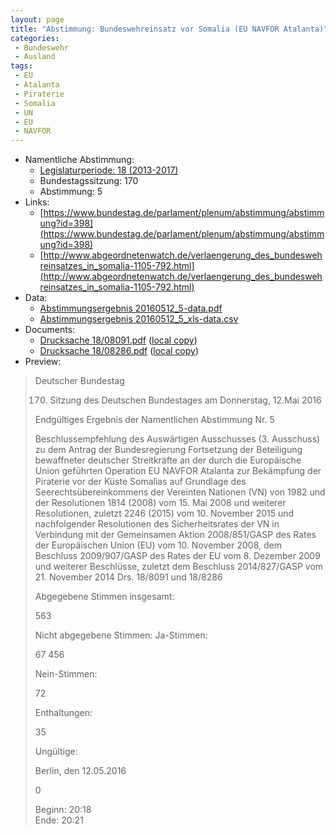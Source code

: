 ```yaml
---
layout: page
title: "Abstimmung: Bundeswehreinsatz vor Somalia (EU NAVFOR Atalanta)"
categories:
 - Bundeswehr
 - Ausland
tags:
 - EU
 - Atalanta
 - Piraterie
 - Somalia
 - UN
 - EU
 - NAVFOR
---
```


* Namentliche Abstimmung:
    * [Legislaturperiode: 18 (2013-2017)](https://de.wikipedia.org/wiki/18._Deutscher_Bundestag)
    * Bundestagssitzung: 170
    * Abstimmung: 5
* Links: 
    * [https://www.bundestag.de/parlament/plenum/abstimmung/abstimmung?id=398](https://www.bundestag.de/parlament/plenum/abstimmung/abstimmung?id=398)
    * [http://www.abgeordnetenwatch.de/verlaengerung_des_bundeswehreinsatzes_in_somalia-1105-792.html](http://www.abgeordnetenwatch.de/verlaengerung_des_bundeswehreinsatzes_in_somalia-1105-792.html)
* Data: 
    * [Abstimmungsergebnis 20160512_5-data.pdf](/res/abstimmungsliste/20160512_5-data.pdf)
    * [Abstimmungsergebnis 20160512_5_xls-data.csv](/res/abstimmungsliste/analyses/20160512_5_xls-data.csv)
* Documents: 
    * [Drucksache 18/08091.pdf](http://dip21.bundestag.de/dip21/btd/18/080/1808091.pdf) ([local copy](/res/abstimmungsdaten/018-170-05/1808091.pdf))
    * [Drucksache 18/08286.pdf](http://dip21.bundestag.de/dip21/btd/18/082/1808286.pdf) ([local copy](/res/abstimmungsdaten/018-170-05/1808286.pdf))
* Preview: 
> Deutscher Bundestag
> 
> 170. Sitzung des Deutschen Bundestages
> am Donnerstag, 12.Mai 2016
> 
> Endgültiges Ergebnis der Namentlichen Abstimmung Nr. 5
> 
> Beschlussempfehlung des Auswärtigen Ausschusses (3. Ausschuss) zu dem Antrag der
> Bundesregierung
> Fortsetzung der Beteiligung bewaffneter deutscher Streitkräfte an der durch die
> Europäische Union geführten Operation EU NAVFOR Atalanta zur Bekämpfung der
> Piraterie vor der Küste Somalias auf Grundlage des Seerechtsübereinkommens der
> Vereinten Nationen (VN) von 1982 und der Resolutionen 1814 (2008) vom 15. Mai 2008
> und weiterer Resolutionen, zuletzt 2246 (2015) vom 10. November 2015 und nachfolgender
> Resolutionen des Sicherheitsrates der VN in Verbindung mit der Gemeinsamen Aktion
> 2008/851/GASP des Rates der Europäischen Union (EU) vom 10. November 2008, dem
> Beschluss 2009/907/GASP des Rates der EU vom 8. Dezember 2009 und weiterer
> Beschlüsse, zuletzt dem Beschluss 2014/827/GASP vom 21. November 2014
> Drs. 18/8091 und 18/8286
> 
> Abgegebene Stimmen insgesamt:
> 
> 563
> 
> Nicht abgegebene Stimmen:
> Ja-Stimmen:
> 
> 67
> 456
> 
> Nein-Stimmen:
> 
> 72
> 
> Enthaltungen:
> 
> 35
> 
> Ungültige:
> 
> Berlin, den 12.05.2016
> 
> 0
> 
> Beginn: 20:18  
> Ende: 20:21
